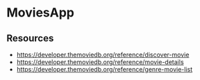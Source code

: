 # MoviesApp


## Resources
- https://developer.themoviedb.org/reference/discover-movie
- https://developer.themoviedb.org/reference/movie-details
- https://developer.themoviedb.org/reference/genre-movie-list